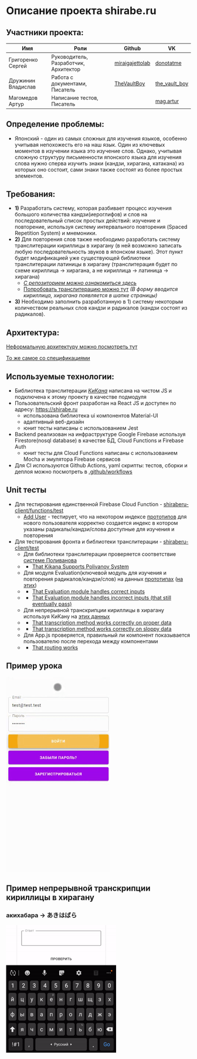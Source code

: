 # Описание проекта shirabe.ru
## Участники проекта: 
| Имя | Роли | Github | VK | 
| --- | --- | --- |--- | 
| Григоренко Сергей | Руководитель, Разработчик, Архитектор | [miraigajettolab](https://github.com/miraigajettolab) | [donotatme](https://vk.com/donotatme) | 
| Дружинин Владислав  | Работа с документами, Писатель | [TheVaultBoy](https://github.com/TheVaultBoy) | [the_vault_boy](https://vk.com/the_vault_boy) | 
| Магомедов Артур | Написание тестов, Писатель | | [mag.artur](https://vk.com/mag.artur) |

## Определение проблемы:
- Японский - один из самых сложных для изучения языков, особенно учитывая непохожесть его на наш язык. Один из ключевых моментов в изучении языка это изучение слов. Однако, учитывая сложную структуру письменности японского языка для изучения слова нужно сперва изучить знаки (кандзи, 
хирагана, катакана) из которых оно состоит, сами знаки также состоят из более простых элементов.

## Требования: 
* **1)** Разработать систему, которая разбивает процесс изучения большого количества кандзи(иероглифов) и слов на последовательный список простых действий: изучение и повторение, используя систему интервального повторения (Spaced Repetition System) и мнемоники. 
* **2)** Для повторения слов также необходимо разработать систему транслитерации кириллицы в хирагану (в ней возможно записать любую последовательность звуков в японском языке). Этот пункт будет модификацией уже существующей библиотеки транслитерации латиницы в хирагану (транслитерация будет по схеме кириллица -> хирагана, а не кириллица -> латиница -> хирагана)
     * *[С репозиторием можно ознакомиться здесь](https://github.com/miraigajettolab/kikana/tree/dev-cyrillic)*
     * [Попробовать транслитерацию можно тут](https://kikana-dev-test.surge.sh) *(В форму вводится кириллица, хирагана появляется в шапке страницы)*
* **3)** Необходимо заполнить разработанную в 1) систему некоторым количеством реальных слов кандзи и радикалов (кандзи состоят из радикалов).

## Архитектура:

[Неформальную архитектуру можно посмотреть тут](https://github.com/miraigajettolab/Shiraberu/tree/master/Architecture)

[То же самое со спецификациями](https://github.com/miraigajettolab/Shiraberu/blob/master/Specifications/Specs.md)

## Используемые технологии:
* Библиотека транслитерации *[КиКана](https://github.com/miraigajettolab/kikana/tree/dev-cyrillic)* написана на чистом JS и подключена к этому проекту в качестве подмодуля
* Пользовательский фронт разработан на React JS и доступен по адресу: https://shirabe.ru
    * использована библиотека ui компонентов Material-UI
    * адаптивный веб-дизайн
    * юнит тесты написаны с использованием Jest
* Backend реализован на инфраструктуре Google Firebase используя Firestore(nosql database) в качестве БД, Cloud Functions и Firebase Auth
    * юнит тесты для Cloud Functions написаны с использованием Mocha и эмулятора Firebase сервисов
* Для CI используются Github Actions, yaml скрипты: тестов, сборки и деплоя можно посмотреть в [.github/workflows](https://github.com/miraigajettolab/Shiraberu/tree/master/.github/workflows)

## Unit тесты
* Для тестирования единственной Firebase Cloud Function - [shiraberu-client/functions/test](https://github.com/miraigajettolab/Shiraberu/tree/master/shiraberu-client/functions/test)
    * [Add User](https://github.com/miraigajettolab/Shiraberu/blob/e5509e0626d1ebace7bc5a2431b1f2d78a39d874/shiraberu-client/functions/test/index.test.js#L33) - тестирует, что на некотором индексе [прототипов](https://github.com/miraigajettolab/Shiraberu/blob/master/Architecture/Data%20types.md) для нового пользователя корректно создается индекс в котором указаны радикалы/кандзи/слова доступные для изучения и повторения
* Для тестирования фронта и библиотеки транслитерации - [shiraberu-client/test](https://github.com/miraigajettolab/Shiraberu/tree/master/shiraberu-client/test)
    * Для библиотеки транслитерации проверяется соответствие [системе Поливанова](https://github.com/miraigajettolab/Shiraberu/blob/master/shiraberu-client/test/kikana/polivanov.js)
    *   * [That Kikana Supports Polivanov System](https://github.com/miraigajettolab/Shiraberu/blob/master/shiraberu-client/test/kikana/cyrillicToHiragana.test.js)
    * Для модуля Evaluation(ключевой модуль для изучения и повторения радикалов/кандзи/слов) на данных [прототипах](https://github.com/miraigajettolab/Shiraberu/blob/master/Architecture/Data%20types.md) ([на этих](https://github.com/miraigajettolab/Shiraberu/tree/master/ExamplePrototypes))
    *   * [That Evaluation module handles correct inputs](https://github.com/miraigajettolab/Shiraberu/blob/e5509e0626d1ebace7bc5a2431b1f2d78a39d874/shiraberu-client/test/panels/evaluation/Evaluation.test.js#L45)
    *   * [That Evaluation module handles incorrect inputs (that still eventually pass)](https://github.com/miraigajettolab/Shiraberu/blob/e5509e0626d1ebace7bc5a2431b1f2d78a39d874/shiraberu-client/test/panels/evaluation/Evaluation.test.js#L86)
    *   Для непрерывной транскрипции кириллицы в хирагану используя КиКану на [этих данных](https://github.com/miraigajettolab/Shiraberu/blob/master/shiraberu-client/test/panels/evaluation/umiyuriSongLyrics.js)
    *   * [That transcription method works correctly on proper data](https://github.com/miraigajettolab/Shiraberu/blob/e5509e0626d1ebace7bc5a2431b1f2d78a39d874/shiraberu-client/test/panels/evaluation/EvaluationCard.test.js#L18)
    *   * [That transcription method works correctly on sloppy data](https://github.com/miraigajettolab/Shiraberu/blob/e5509e0626d1ebace7bc5a2431b1f2d78a39d874/shiraberu-client/test/panels/evaluation/EvaluationCard.test.js#L47)
    * Для App.js проверяется, правильный ли компонент показывается пользователю после перехода между компонентами
    *   * [That routing works](https://github.com/miraigajettolab/Shiraberu/blob/master/shiraberu-client/test/App.test.js)
    

## Пример урока

<img src="https://github.com/miraigajettolab/Shiraberu/blob/master/Misc/lesson_test.gif" width="282" height="532">

## Пример непрерывной транскрипции кириллицы в хирагану
### акихабара -> あきはばら

<img src="https://github.com/miraigajettolab/Shiraberu/blob/master/Misc/kikana_demo.gif" width="300" height="348">
